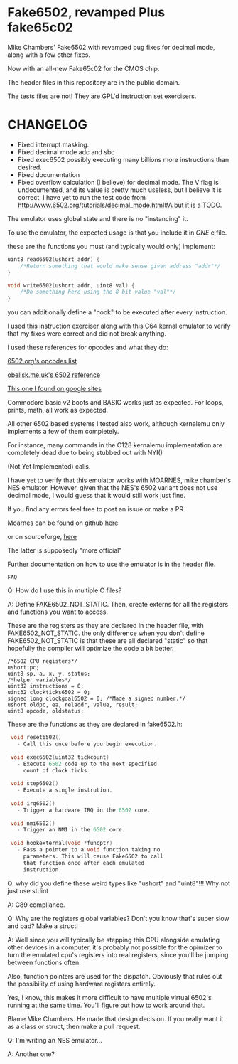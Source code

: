 # Fake6502, revamped Plus fake65c02

Mike Chambers' Fake6502 with revamped bug fixes for decimal mode, along with a few other fixes.

Now with an all-new Fake65c02 for the CMOS chip.

The header files in this repository are in the public domain.

The tests files are not! They are GPL'd instruction set exercisers.

# CHANGELOG

* Fixed interrupt masking.
* Fixed decimal mode adc and sbc
* Fixed exec6502 possibly executing many billions more instructions than desired.
* Fixed documentation
* Fixed overflow calculation (I believe) for decimal mode. The V flag is undocumented, and its value is pretty much useless,
but I believe it is correct. I have yet to run the test code from http://www.6502.org/tutorials/decimal_mode.html#A
but it is a TODO. 



The emulator uses global state and there is no "instancing" it.

To use the emulator, the expected usage is that you include it in *ONE* c file.

these are the functions you must (and typically would only) implement:

```c
uint8 read6502(ushort addr) {
	/*Return something that would make sense given address "addr"*/
}

void write6502(ushort addr, uint8 val) {
    /*Do something here using the 8 bit value "val"*/
}
```

you can additionally define a "hook" to be executed after every instruction.



I used [this](https://github.com/omarandlorraine/fake6502) instruction exerciser along with 
[this](https://github.com/mist64/kernalemu) C64 kernal emulator to verify that my fixes were correct and
did not break anything.

I used these references for opcodes and what they do:

[6502.org's opcodes list](http://6502.org/tutorials/6502opcodes.html)

[obelisk.me.uk's 6502 reference](http://www.obelisk.me.uk/6502/reference.html)

[This one I found on google sites](https://sites.google.com/site/6502asembly/6502-instruction-set)

Commodore basic v2 boots and BASIC works just as expected. For loops, prints, math, all work as expected.

All other 6502 based systems I tested also work, although kernalemu only implements a few of them completely.

For instance, many commands in the C128 kernalemu implementation are completely dead due to being stubbed out with NYI()

(Not Yet Implemented) calls.

I have yet to verify that this emulator works with MOARNES, mike chamber's NES emulator.
However, given that the NES's 6502 variant does not use decimal mode, I would guess
that it would still work just fine.

If you find any errors feel free to post an issue or make a PR.

Moarnes can be found on github [here](https://github.com/darlanalves/moarnes) 

or on sourceforge, [here](https://sourceforge.net/projects/moarnes/)

The latter is supposedly "more official"


Further documentation on how to use the emulator is in the header file.

~~~~~~~~~~~~~~~~~~~~~~~~~~~~~~~~~~~~~~~~~~~~~~~~
FAQ
~~~~~~~~~~~~~~~~~~~~~~~~~~~~~~~~~~~~~~~~~~~~~~~~
Q: How do I use this in multiple C files?

A: Define FAKE6502_NOT_STATIC. Then, create externs for all the registers and functions you want to access.

These are the registers as they are declared in the header file, with FAKE6502_NOT_STATIC. the only difference
when you don't define FAKE6502_NOT_STATIC is that these are all declared "static" so that hopefully the compiler
will optimize the code a bit better.

```
/*6502 CPU registers*/
ushort pc;
uint8 sp, a, x, y, status;
/*helper variables*/
uint32 instructions = 0; 
uint32 clockticks6502 = 0;
signed long clockgoal6502 = 0; /*Made a signed number.*/
ushort oldpc, ea, reladdr, value, result;
uint8 opcode, oldstatus;
```

These are the functions as they are declared in fake6502.h:

```c
 void reset6502()
   - Call this once before you begin execution.    
                                                   
 void exec6502(uint32 tickcount)                 
   - Execute 6502 code up to the next specified  
     count of clock ticks.                       
                                                 
 void step6502()                                 
   - Execute a single instrution.                
                                                 
 void irq6502()                                  
   - Trigger a hardware IRQ in the 6502 core.    
                                                 
 void nmi6502()                                  
   - Trigger an NMI in the 6502 core.            
                                                 
 void hookexternal(void *funcptr)                
   - Pass a pointer to a void function taking no 
     parameters. This will cause Fake6502 to call
     that function once after each emulated      
     instruction.
 ```

 Q: why did you define these weird types like "ushort" and "uint8"!!! Why not just use stdint

 A: C89 compliance.

 Q: Why are the registers global variables? Don't you know that's super slow and bad? Make a struct!

 A: Well since you will typically be stepping this CPU alongside emulating other devices in a computer,
 it's probably not possible for the opimizer to turn the emulated cpu's registers into real registers,
 since you'll be jumping between functions often.

 Also, function pointers are used for the dispatch. Obviously that rules out the possibility of using hardware
 registers entirely.

Yes, I know, this makes it more difficult to have multiple virtual 6502's running at the same time. You'll figure out
how to work around that.

Blame Mike Chambers. He made that design decision. If you really want it as a class or struct, then make a pull request.

Q: I'm writing an NES emulator...

A: Another one?



